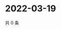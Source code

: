 # 2022-03-19

共 0 条

<!-- BEGIN WEIBO -->
<!-- 最后更新时间 Sat Mar 19 2022 14:17:27 GMT+0800 (China Standard Time) -->

<!-- END WEIBO -->

